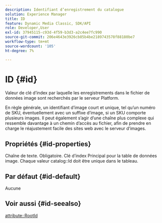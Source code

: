 ```yaml
---
description: Identifiant d’enregistrement du catalogue
solution: Experience Manager
title: ID
feature: Dynamic Media Classic, SDK/API
role: Developer,User
exl-id: 37945115-c93d-4f59-b3d3-a2c4ee7fc990
source-git-commit: 206e4643e3926cb85b4be2189743578f88180be7
workflow-type: tm+mt
source-wordcount: '105'
ht-degree: 7%

---
```


# ID {#id}

Valeur de clé d’index par laquelle les enregistrements dans le fichier de données image sont recherchés par le serveur Platform.

En règle générale, un identifiant d’image court et unique, tel qu’un numéro de SKU, éventuellement avec un suffixe d’image, si un SKU comporte plusieurs images. Il peut également s’agir d’une chaîne plus complexe qui ressemble davantage à un chemin d’accès au fichier, afin de prendre en charge le réajustement facile des sites web avec le serveur d’images.

## Propriétés {#id-properties}

Chaîne de texte. Obligatoire. Clé d’index Principal pour la table de données image. Chaque valeur catalog::Id doit être unique dans le tableau.

## Par défaut {#id-default}

Aucune

## Voir aussi {#id-seealso}

[attribute::RootId](/help/aem-is-ir-api/is-api/image-catalog/image-serving-api-ref/c-image-catalog-reference/c-attributes-reference/r-rootid.md)
